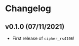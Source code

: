 # Changelog

<!--next-version-placeholder-->

## v0.1.0 (07/11/2021)

- First release of `cipher_rs4106`!